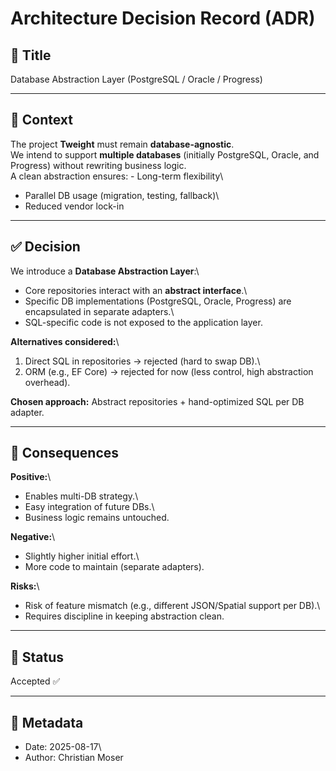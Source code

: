 # Architecture Decision Record (ADR)

## 📝 Title

Database Abstraction Layer (PostgreSQL / Oracle / Progress)

------------------------------------------------------------------------

## 🎯 Context

The project **Tweight** must remain **database-agnostic**.\
We intend to support **multiple databases** (initially PostgreSQL,
Oracle, and Progress) without rewriting business logic.\
A clean abstraction ensures: - Long-term flexibility\
- Parallel DB usage (migration, testing, fallback)\
- Reduced vendor lock-in

------------------------------------------------------------------------

## ✅ Decision

We introduce a **Database Abstraction Layer**:\
- Core repositories interact with an **abstract interface**.\
- Specific DB implementations (PostgreSQL, Oracle, Progress) are
encapsulated in separate adapters.\
- SQL-specific code is not exposed to the application layer.

**Alternatives considered:**\
1. Direct SQL in repositories → rejected (hard to swap DB).\
2. ORM (e.g., EF Core) → rejected for now (less control, high
abstraction overhead).

**Chosen approach:** Abstract repositories + hand-optimized SQL per DB
adapter.

------------------------------------------------------------------------

## 📐 Consequences

**Positive:**\
- Enables multi-DB strategy.\
- Easy integration of future DBs.\
- Business logic remains untouched.

**Negative:**\
- Slightly higher initial effort.\
- More code to maintain (separate adapters).

**Risks:**\
- Risk of feature mismatch (e.g., different JSON/Spatial support per
DB).\
- Requires discipline in keeping abstraction clean.

------------------------------------------------------------------------

## 🔄 Status

Accepted ✅

------------------------------------------------------------------------

## 📅 Metadata

-   Date: 2025-08-17\
-   Author: Christian Moser
